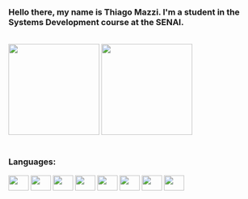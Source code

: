 ### Hello there, my name is Thiago Mazzi. I'm a student in the Systems Development course at the SENAI.

<link rel="stylesheet" type='text/css' href="https://cdn.jsdelivr.net/gh/devicons/devicon@latest/devicon.min.css" />
<th>
<br/>
<div>
<img height="180em" src="https://github-readme-stats.vercel.app/api?username=ThiagoM22&show_icons=true&theme=tokyonight&title_color=4493f8&text_color=FFFFFF"/>
<img height="180em" src="https://github-readme-stats.vercel.app/api/top-langs/?username=ThiagoM22&layout=compact&theme=tokyonight&title_color=4493f8&text_color=FFFFFF&langs_count=16"/> <br/>
</div>

<div style="display: inline-block"><br/>
<h3>Languages:</h3>
<img align="center" height="30" width="40"src="https://cdn.jsdelivr.net/gh/devicons/devicon@latest/icons/javascript/javascript-original.svg" />
<img align="center" height="30" width="40"src="https://cdn.jsdelivr.net/gh/devicons/devicon@latest/icons/csharp/csharp-original.svg" />
<img align="center" height="30" width="40"src="https://cdn.jsdelivr.net/gh/devicons/devicon@latest/icons/jquery/jquery-original.svg" /> 
<img align="center" height="30" width="40"src="https://cdn.jsdelivr.net/gh/devicons/devicon@latest/icons/html5/html5-original.svg" />
<img align="center" height="30" width="40"src="https://cdn.jsdelivr.net/gh/devicons/devicon@latest/icons/css3/css3-original.svg" /> 
<img align="center" height="30" width="40"src="https://cdn.jsdelivr.net/gh/devicons/devicon@latest/icons/bootstrap/bootstrap-original.svg" /> 
<img align="center" height="30" width="40"src="https://cdn.jsdelivr.net/gh/devicons/devicon@latest/icons/arduino/arduino-original.svg" /> 
<img align="center" height="30" width="40"src="https://cdn.jsdelivr.net/gh/devicons/devicon@latest/icons/mysql/mysql-plain-wordmark.svg" />            
</div>
<br/>
<div>
</div>



          
          





